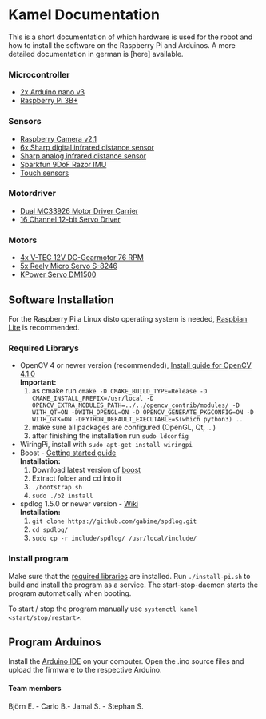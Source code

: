 # Kamel Documentation

This is a short documentation of which hardware is used for the robot and how to install the software on the Raspberry Pi and Arduinos. 
A more detailed documentation in german is [here] available.

### Microcontroller

* [2x Arduino nano v3](https://store.arduino.cc/arduino-nano)
* [Raspberry Pi 3B+](https://www.raspberrypi.org/products/raspberry-pi-3-model-b-plus/)

### Sensors

* [Raspberry Camera v2.1](https://www.raspberrypi.org/products/camera-module-v2/)
* [6x Sharp digital infrared distance sensor](https://www.pololu.com/product/1134)
* [Sharp analog infrared distance sensor](http://www.sharp-world.com/products/device/lineup/data/pdf/datasheet/gp2y0a51sk_e.pdf)
* [Sparkfun 9DoF Razor IMU](https://www.sparkfun.com/products/14001)
* [Touch sensors](https://www.reichelt.de/schnappschalter-1xum-5a-250vac-flachhebel-mar-1050-5202-p32729.html?&trstct=pol_5)

### Motordriver

* [Dual MC33926 Motor Driver Carrier](https://www.pololu.com/product/1213)
* [16 Channel 12-bit Servo Driver](https://cdn-learn.adafruit.com/downloads/pdf/16-channel-pwm-servo-driver.pdf)

### Motors

* [4x V-TEC 12V DC-Gearmotor 76 RPM](https://eckstein-shop.de/V-TEC-12V-Mini-37D-DC-Motor-Gleichstrom-Getriebe-Motor-Stirnradgetriebe-76-RPM)
* [5x Reely Micro Servo S-8246](https://www.conrad.com/p/reely-micro-servo-s-8246-analogue-servo-gear-box-material-plastic-connector-system-jr-1647020)
* [KPower Servo DM1500](https://m.kpower.com/product/products_rc_servo_airplane_servos/DM1500.html)


## Software Installation

For the Raspberry Pi a Linux disto operating system is needed, [Raspbian Lite](https://www.raspberrypi.org/software/operating-systems/) is recommended.

### Required Librarys

* OpenCV 4 or newer version (recommended), [Install guide for OpenCV 4.1.0](https://docs.opencv.org/4.1.0/d7/d9f/tutorial_linux_install.html)  
  **Important:** 
  1. as cmake run `cmake -D CMAKE_BUILD_TYPE=Release -D CMAKE_INSTALL_PREFIX=/usr/local -D OPENCV_EXTRA_MODULES_PATH=../../opencv_contrib/modules/ -D WITH_QT=ON -DWITH_OPENGL=ON -D OPENCV_GENERATE_PKGCONFIG=ON -D WITH_GTK=ON -DPYTHON_DEFAULT_EXECUTABLE=$(which python3) ..` 
  2. make sure all packages are configured (OpenGL, Qt, ...)
  3. after finishing the installation run `sudo ldconfig`
* WiringPi, install with `sudo apt-get install wiringpi`
* Boost - [Getting started guide](https://www.boost.org/doc/libs/1_70_0/more/getting_started/unix-variants.html)
  </br>**Installation:**</br>
  1. Download latest version of [boost](https://www.boost.org/)
  2. Extract folder and cd into it
  3. `./bootstrap.sh`
  4. `sudo ./b2 install`
* spdlog 1.5.0 or newer version - [Wiki](https://github.com/gabime/spdlog/wiki/)
  </br>**Installation:**</br>
  1. `git clone https://github.com/gabime/spdlog.git`
  2. `cd spdlog/`
  3. `sudo cp -r include/spdlog/ /usr/local/include/`

### Install program

Make sure that the [required libraries](#required-librarys) are installed. 
Run `./install-pi.sh` to build and install the program as a service.
The start-stop-daemon starts the program automatically when booting.

To start / stop the program manually use `systemctl kamel <start/stop/restart>`.

## Program Arduinos

Install the [Arduino IDE](https://www.arduino.cc/en/software) on your computer. Open the .ino source files and upload the firmware to the respective Arduino.

#### Team members 

Björn E. - 
Carlo B.- 
Jamal S. -
Stephan S.

